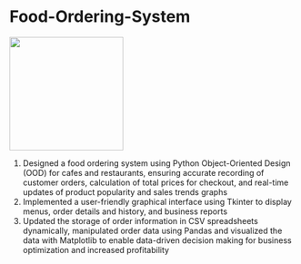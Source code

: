 # Food-Ordering-System

<img src="https://github.com/zhuoww/zhuoww/blob/main/FoodOrderingSystem.gif?raw=true" height="200">

1. Designed a food ordering system using Python Object-Oriented Design (OOD) for cafes and restaurants, ensuring accurate recording of customer orders, calculation of total prices for checkout, and real-time updates of product popularity and sales trends graphs
2. Implemented a user-friendly graphical interface using Tkinter to display menus, order details and history, and business reports
3. Updated the storage of order information in CSV spreadsheets dynamically, manipulated order data using Pandas and visualized the data with Matplotlib to enable data-driven decision making for business optimization and increased profitability
